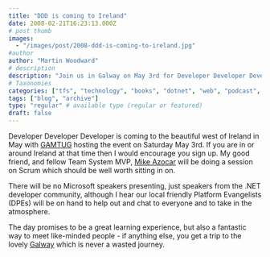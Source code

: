 ```yaml
---
title: "DDD is coming to Ireland"
date: 2008-02-21T16:23:13.000Z
# post thumb
images:
  - "/images/post/2008-ddd-is-coming-to-ireland.jpg"
#author
author: "Martin Woodward"
# description
description: "Join us in Galway on May 3rd for Developer Developer Developer, featuring community-led sessions and a chance to connect with fellow .NET enthusiasts."
# Taxonomies
categories: ["tfs", "technology", "books", "dotnet", "web", "podcast", "personal"]
tags: ["blog", "archive"]
type: "regular" # available type (regular or featured)
draft: false
---
```

[](http://www.dddireland.com/) Developer Developer Developer is coming to the beautiful west of Ireland in May with [GAMTUG](http://gamtug.spaces.live.com/) hosting the event on Saturday May 3rd.  If you are in or around Ireland at that time then I would encourage you sign up.  My good friend, and fellow Team System MVP, [Mike Azocar](http://www.michaelazocar.com/blog/) will be doing a session on Scrum which should be well worth sitting in on. 

There will be no Microsoft speakers presenting, just speakers from the .NET developer community, although I hear our local friendly Platform Evangelists (DPEs) will be on hand to help out and chat to everyone and to take in the atmosphere. 

The day promises to be a great learning experience, but also a fantastic way to meet like-minded people - if anything else, you get a trip to the lovely [Galway](http://www.ebookireland.com/galway.htm) which is never a wasted journey.